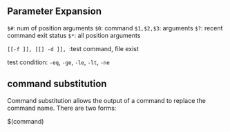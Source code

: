 ##  Parameter Expansion

`$#`: num of position arguments
`$0`: command 
`$1,$2,$3`: arguments
`$?`: recent command exit status
`$*`: all position arguments

`[[-f ]], [[] -d ]], `:test command, file exist




test condition: `-eq`, `-ge`, `-le`, `-lt`, `-ne`


## command substitution 

Command substitution allows the output of a command to replace the command name.  There are two forms:

$(command)